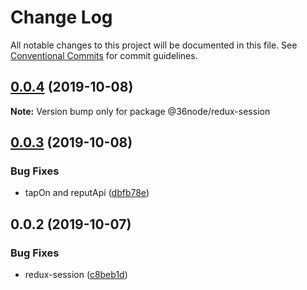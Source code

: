 # Change Log

All notable changes to this project will be documented in this file.
See [Conventional Commits](https://conventionalcommits.org) for commit guidelines.

## [0.0.4](https://github.com/36node/sketch/compare/@36node/redux-session@0.0.3...@36node/redux-session@0.0.4) (2019-10-08)

**Note:** Version bump only for package @36node/redux-session





## [0.0.3](https://github.com/36node/sketch/compare/@36node/redux-session@0.0.2...@36node/redux-session@0.0.3) (2019-10-08)


### Bug Fixes

* tapOn and reputApi ([dbfb78e](https://github.com/36node/sketch/commit/dbfb78e))





## 0.0.2 (2019-10-07)


### Bug Fixes

* redux-session ([c8beb1d](https://github.com/36node/sketch/commit/c8beb1d))
